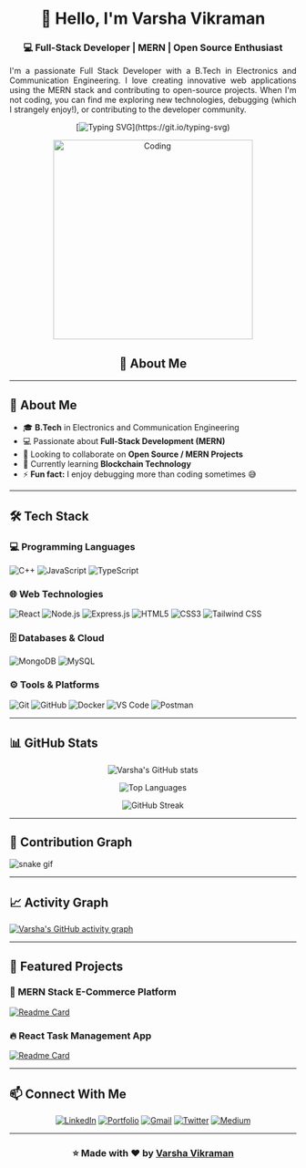 
<div align="center">

# 👋 Hello, I'm Varsha Vikraman

### 💻 Full-Stack Developer | MERN | Open Source Enthusiast

<p align="justify">
I'm a passionate Full Stack Developer with a B.Tech in Electronics and Communication Engineering. I love creating innovative web applications using the MERN stack and contributing to open-source projects. When I'm not coding, you can find me exploring new technologies, debugging (which I strangely enjoy!), or contributing to the developer community.
</p>

[![Typing SVG](https://readme-typing-svg.herokuapp.com?font=Fira+Code&weight=600&size=26&duration=4000&pause=1000&color=F70000&center=true&vCenter=true&width=600&lines=Full+Stack+Developer;MERN+Stack+Specialist;Open+Source+Enthusiast;Always+Learning+New+Things!)](https://git.io/typing-svg)

<img align="justify" alt="Coding" width="350" src="https://media.giphy.com/media/2IudUHdI075HL02Pkk/giphy.gif">

## 🚀 About Me  

</div>

---

## 🚀 About Me

- 🎓 **B.Tech** in Electronics and Communication Engineering
- 💻 Passionate about **Full-Stack Development (MERN)**
- 👯 Looking to collaborate on **Open Source / MERN Projects**
- 🌱 Currently learning **Blockchain Technology**
- ⚡ **Fun fact:** I enjoy debugging more than coding sometimes 😅

---

## 🛠️ Tech Stack

### 💻 Programming Languages
![C++](https://img.shields.io/badge/C++-00599C?style=for-the-badge&logo=c%2B%2B&logoColor=white)
![JavaScript](https://img.shields.io/badge/JavaScript-F7DF1E?style=for-the-badge&logo=javascript&logoColor=black)
![TypeScript](https://img.shields.io/badge/TypeScript-007ACC?style=for-the-badge&logo=typescript&logoColor=white)

### 🌐 Web Technologies
![React](https://img.shields.io/badge/React-20232A?style=for-the-badge&logo=react&logoColor=61DAFB)
![Node.js](https://img.shields.io/badge/Node.js-339933?style=for-the-badge&logo=nodedotjs&logoColor=white)
![Express.js](https://img.shields.io/badge/Express.js-000000?style=for-the-badge&logo=express&logoColor=white)
![HTML5](https://img.shields.io/badge/HTML5-E34F26?style=for-the-badge&logo=html5&logoColor=white)
![CSS3](https://img.shields.io/badge/CSS3-1572B6?style=for-the-badge&logo=css3&logoColor=white)
![Tailwind CSS](https://img.shields.io/badge/Tailwind_CSS-38B2AC?style=for-the-badge&logo=tailwind-css&logoColor=white)

### 🗄️ Databases & Cloud
![MongoDB](https://img.shields.io/badge/MongoDB-4EA94B?style=for-the-badge&logo=mongodb&logoColor=white)
![MySQL](https://img.shields.io/badge/MySQL-005C84?style=for-the-badge&logo=mysql&logoColor=white)

### ⚙️ Tools & Platforms
![Git](https://img.shields.io/badge/Git-F05032?style=for-the-badge&logo=git&logoColor=white)
![GitHub](https://img.shields.io/badge/GitHub-100000?style=for-the-badge&logo=github&logoColor=white)
![Docker](https://img.shields.io/badge/Docker-2CA5E0?style=for-the-badge&logo=docker&logoColor=white)
![VS Code](https://img.shields.io/badge/VS_Code-0078D4?style=for-the-badge&logo=visual%20studio%20code&logoColor=white)
![Postman](https://img.shields.io/badge/Postman-FF6C37?style=for-the-badge&logo=Postman&logoColor=white)

---

## 📊 GitHub Stats

<div align="center">
  
![Varsha's GitHub stats](https://github-readme-stats.vercel.app/api?username=VarshaVikraman&show_icons=true&theme=radical&hide_border=true&count_private=true)
  
![Top Languages](https://github-readme-stats.vercel.app/api/top-langs/?username=VarshaVikraman&layout=compact&theme=radical&hide_border=true&langs_count=8)
  
![GitHub Streak](https://github-readme-streak-stats.herokuapp.com/?user=VarshaVikraman&theme=radical&hide_border=true&fire=F70000)
  
</div>

---

## 🐍 Contribution Graph

![snake gif](https://github.com/VarshaVikraman/VarshaVikraman/blob/output/github-contribution-grid-snake.svg)

---

## 📈 Activity Graph

[![Varsha's GitHub activity graph](https://activity-graph.herokuapp.com/graph?username=VarshaVikraman&theme=react-dark&hide_border=true&area=true)](https://github.com/ashutosh00710/github-readme-activity-graph)

---

## 🌟 Featured Projects

### 🚀 MERN Stack E-Commerce Platform
[![Readme Card](https://github-readme-stats.vercel.app/api/pin/?username=VarshaVikraman&repo=mern-ecommerce&theme=radical)](https://github.com/VarshaVikraman/mern-ecommerce)

### 🔥 React Task Management App
[![Readme Card](https://github-readme-stats.vercel.app/api/pin/?username=VarshaVikraman&repo=react-task-manager&theme=radical)](https://github.com/VarshaVikraman/react-task-manager)

---

## 📫 Connect With Me

<div align="center">
  
[![LinkedIn](https://img.shields.io/badge/LinkedIn-0A66C2?style=for-the-badge&logo=linkedin&logoColor=white)](https://linkedin.com/in/varsha-vikraman)
[![Portfolio](https://img.shields.io/badge/Portfolio-000000?style=for-the-badge&logo=vercel&logoColor=white)](https://varshavikraman.vercel.app)
[![Gmail](https://img.shields.io/badge/Email-D14836?style=for-the-badge&logo=gmail&logoColor=white)](mailto:varsha.vikraman@gmail.com)
[![Twitter](https://img.shields.io/badge/Twitter-1DA1F2?style=for-the-badge&logo=twitter&logoColor=white)](https://twitter.com/VarshaVikraman)
[![Medium](https://img.shields.io/badge/Medium-12100E?style=for-the-badge&logo=medium&logoColor=white)](https://medium.com/@varshavikraman)

</div>

---

<div align="center">
  
### ⭐️ Made with ❤️ by [Varsha Vikraman](https://github.com/VarshaVikraman)

</div>

